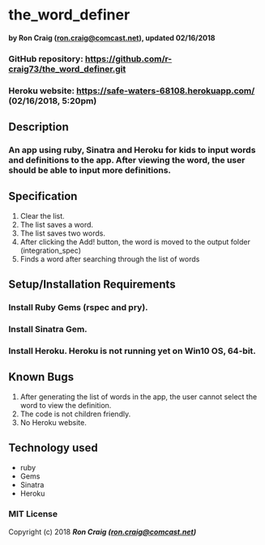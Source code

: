 # the_word_definer

#### by Ron Craig (ron.craig@comcast.net), updated 02/16/2018
### GitHub repository: https://github.com/r-craig73/the_word_definer.git
### Heroku website: https://safe-waters-68108.herokuapp.com/ (02/16/2018, 5:20pm)

## Description
### An app using ruby, Sinatra and Heroku for kids to input words and definitions to the app.  After viewing the word, the user should be able to input more definitions.

## Specification
1. Clear the list.
2. The list saves a word.
3. The list saves two words.
4. After clicking the Add! button, the word is moved to the output folder (integration_spec)
5. Finds a word after searching through the list of words

## Setup/Installation Requirements
### Install Ruby Gems (rspec and pry).
### Install Sinatra Gem.
### Install Heroku.  Heroku is not running yet on Win10 OS, 64-bit.

## Known Bugs
1. After generating the list of words in the app, the user cannot select the word to view the definition.
2. The code is not children friendly.
3. No Heroku website.

## Technology used
* ruby
* Gems
* Sinatra
* Heroku

### MIT License

Copyright (c) 2018 **_Ron Craig (ron.craig@comcast.net)_**
